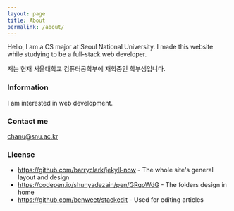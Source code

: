 ```yaml
---
layout: page
title: About
permalink: /about/
---
```


Hello, I am a CS major at Seoul National University. I made this website while studying to be a full-stack web developer.

저는 현재 서울대학교 컴퓨터공학부에 재학중인 학부생입니다.

### Information

I am interested in web development.

### Contact me

[chanu@snu.ac.kr](mailto:chanu@snu.ac.kr)

### License
* https://github.com/barryclark/jekyll-now - The whole site's general layout and design
* https://codepen.io/shunyadezain/pen/GRqoWdG - The folders design in home
* https://github.com/benweet/stackedit - Used for editing articles
<!--stackedit_data:
eyJoaXN0b3J5IjpbLTgzODkyMDM0NywxNTA2NjQ3MzMyXX0=
-->